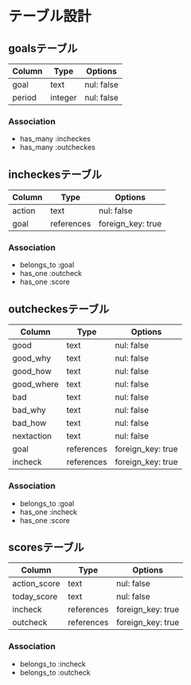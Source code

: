 # テーブル設計

## goalsテーブル

| Column |  Type   |  Options   |
|--------|---------|------------|
| goal   | text    | nul: false |
| period | integer | nul: false | 


### Association

- has_many :incheckes
- has_many :outcheckes


## incheckesテーブル

| Column |  Type      |  Options          |
|--------|------------|-------------------|
| action | text       | nul: false        |
| goal   | references | foreign_key: true | 


### Association

- belongs_to :goal
- has_one :outcheck
- has_one :score


## outcheckesテーブル

| Column     |  Type      |  Options          |
|------------|------------|-------------------|
| good       | text       | nul: false        |
| good_why   | text       | nul: false        |
| good_how   | text       | nul: false        |
| good_where | text       | nul: false        |
| bad        | text       | nul: false        |
| bad_why    | text       | nul: false        |
| bad_how    | text       | nul: false        |
| nextaction | text       | nul: false        |
| goal       | references | foreign_key: true | 
| incheck    | references | foreign_key: true |


### Association

- belongs_to :goal
- has_one :incheck
- has_one :score


## scoresテーブル

|  Column      |  Type      |  Options          |
|--------------|------------|-------------------|
| action_score | text       | nul: false        |
| today_score  | text       | nul: false        |
| incheck      | references | foreign_key: true | 
| outcheck     | references | foreign_key: true |


### Association

- belongs_to :incheck
- belongs_to :outcheck